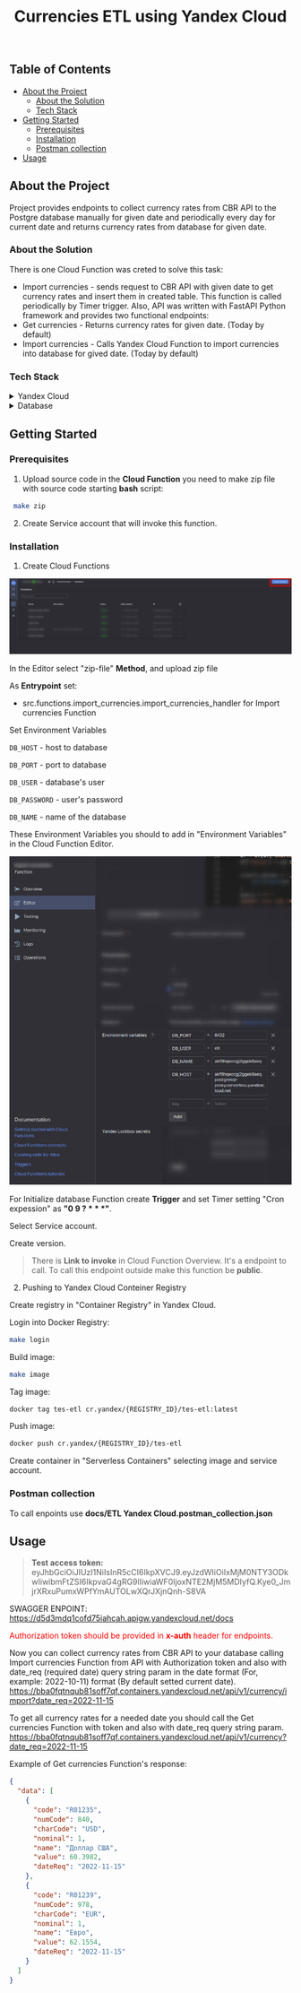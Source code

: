 <div align="center">
  <h1>Currencies ETL using Yandex Cloud</h1>
</div>

<br />

## Table of Contents

- [About the Project](#about-the-project)
  * [About the Solution](#about-the-solution)
  * [Tech Stack](#tech-stack)
- [Getting Started](#getting-started)
  * [Prerequisites](#prerequisites)
  * [Installation](#installation)
  * [Postman collection](#postman-collection)
- [Usage](#usage)
  

## About the Project
Project provides endpoints to collect currency rates from CBR API to the Postgre database manually for given date and periodically every day for current date and returns currency rates from database for given date.

### About the Solution

There is one Cloud Function was creted to solve this task:
 - Import currencies - sends request to CBR API with given date to get currency rates and insert them in created table. This function is called periodically by Timer trigger.
Also, API was written with FastAPI Python framework and provides two functional endpoints:
 - Get currencies - Returns currency rates for given date. (Today by default)
 - Import currencies - Calls Yandex Cloud Function to import currencies into database for gived date. (Today by default)



### Tech Stack

<details>
  <summary>Yandex Cloud</summary>
  <ul>
    <li><a href="https://cloud.yandex.ru/services/functions/">Cloud Functions</a></li>
    <li><a href="https://fastapi.tiangolo.com/">FastAPI</a></li>
    <li><a href="https://cloud.yandex.ru/services/managed-postgresql/">Managed Service for PostgreSQL</a></li>
    <li><a href="https://cloud.yandex.ru/docs/functions/operations/trigger/timer-create/">Timer trigger</a></li>
  </ul>
</details>

<details>
<summary>Database</summary>
  <a href="https://www.postgresql.org/">PostgreSQL</a>
</details>


## Getting Started


### Prerequisites

1. Upload source code in the **Cloud Function** you need to make zip file with source code starting **bash** script: 

```bash
 make zip
```

2. Create Service account that will invoke this function.

### Installation

1. Create Cloud Functions 

<img src="docs/images/create_func.png" alt="env files screenshot" />

In the Editor select "zip-file" **Method**, and upload zip file

As **Entrypoint** set:
 - src.functions.import_currencies.import_currencies_handler for Import currencies Function


Set Environment Variables

`DB_HOST` - host to database

`DB_PORT` - port to database

`DB_USER` - database's user

`DB_PASSWORD` - user's password

`DB_NAME` - name of the database

These Environment Variables you should to add in "Environment Variables" in the Cloud Function Editor.

<img src="docs/images/envs.png" alt="env files screenshot" />

For Initialize database Function create **Trigger** and set Timer setting "Cron expession" as **"0 9 ? * * *"**.

Select Service account.

Create version.

> There is **Link to invoke** in Cloud Function Overview. It's a endpoint to call. To call this endpoint outside make this function be **public**. 

2. Pushing to Yandex Cloud Conteiner Registry

Create registry in "Container Registry" in Yandex Cloud.

Login into Docker Registry:

```bash
make login
```

Build image:

```bash
make image
```

Tag image:

```bash
docker tag tes-etl cr.yandex/{REGISTRY_ID}/tes-etl:latest
```

Push image:

```bash
docker push cr.yandex/{REGISTRY_ID}/tes-etl
```

Create container in "Serverless Containers" selecting image and service account.

### Postman collection

To call enpoints use **docs/ETL Yandex Cloud.postman_collection.json**


## Usage

> **Test access token:** eyJhbGciOiJIUzI1NiIsInR5cCI6IkpXVCJ9.eyJzdWIiOiIxMjM0NTY3ODkwIiwibmFtZSI6IkpvaG4gRG9lIiwiaWF0IjoxNTE2MjM5MDIyfQ.Kye0_JmjrXRxuPumxWPfYmAUTOLwXQrJXjnQnh-S8VA

SWAGGER ENPOINT: https://d5d3mdq1cofd75iahcah.apigw.yandexcloud.net/docs

<span style="color:red">Authorization token should be provided in **x-auth** header for endpoints.</span> 

Now you can collect currency rates from CBR API to your database calling Import currencies Function from API with Authorization token and also with date_req (required date) query string param in the date format (For, example: 2022-10-11) format (By default setted current date).
https://bba0fqtnqub81soff7qf.containers.yandexcloud.net/api/v1/currency/import?date_req=2022-11-15

To get all currency rates for a needed date you should call the Get currencies Function with token and also with date_req query string param.
https://bba0fqtnqub81soff7qf.containers.yandexcloud.net/api/v1/currency?date_req=2022-11-15


Example of Get currencies Function's response:

```json
{
  "data": [
    {
      "code": "R01235",
      "numCode": 840,
      "charCode": "USD",
      "nominal": 1,
      "name": "Доллар США",
      "value": 60.3982,
      "dateReq": "2022-11-15"
    },
    {
      "code": "R01239",
      "numCode": 978,
      "charCode": "EUR",
      "nominal": 1,
      "name": "Евро",
      "value": 62.1554,
      "dateReq": "2022-11-15"
    }
  ]
}
```